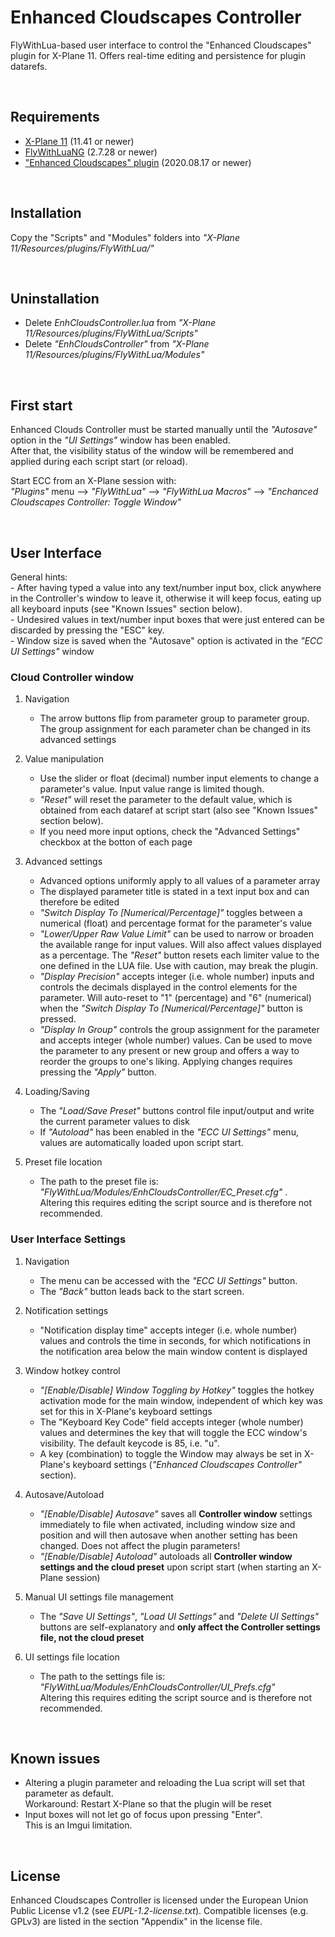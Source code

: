 # Enhanced Cloudscapes Controller
FlyWithLua-based user interface to control the "Enhanced Cloudscapes" plugin for X-Plane 11. Offers real-time editing and persistence for plugin datarefs.

&nbsp;

## Requirements

- [X-Plane 11](https://www.x-plane.com/) (11.41 or newer)
- [FlyWithLuaNG](https://forums.x-plane.org/index.php?/files/file/38445-flywithlua-ng-next-generation-edition-for-x-plane-11-win-lin-mac/) (2.7.28 or newer)
- [ "Enhanced Cloudscapes" plugin](https://forums.x-plane.org/index.php?/files/file/65005-enhanced-cloudscapes/) (2020.08.17 or newer)

&nbsp;

## Installation

Copy the "Scripts" and "Modules" folders into _"X-Plane 11/Resources/plugins/FlyWithLua/"_

&nbsp;

## Uninstallation

- Delete _EnhCloudsController.lua_ from _"X-Plane 11/Resources/plugins/FlyWithLua/Scripts"_
- Delete _"EnhCloudsController"_ from _"X-Plane 11/Resources/plugins/FlyWithLua/Modules"_


&nbsp;

## First start

Enhanced Clouds Controller must be started manually until the _"Autosave"_ option in the _"UI Settings"_ window has been enabled.   
After that, the visibility status of the window will be remembered and applied during each script start (or reload).

Start ECC from an X-Plane session with:   
_"Plugins"_ menu --> _"FlyWithLua"_ --> _"FlyWithLua Macros"_ --> _"Enchanced Cloudscapes Controller: Toggle Window"_

&nbsp;

## User Interface

General hints:   
	- After having typed a value into any text/number input box, click anywhere in the Controller's window to leave it, otherwise it will keep focus, eating up all keyboard inputs (see "Known Issues" section below).   
	- Undesired values in text/number input boxes that were just entered can be discarded  by pressing the "ESC" key.  
	- Window size is saved when the "Autosave" option is activated in the _"ECC UI Settings"_ window
 

### Cloud Controller window

1. Navigation
	- The arrow buttons flip from parameter group to parameter group. The group assignment for each parameter chan be changed in its advanced settings

2. Value manipulation
	- Use the slider or float (decimal) number input elements to change a parameter's value. Input value range is limited though.
	- _"Reset"_ will reset the parameter to the default value, which is obtained from each dataref at script start (also see "Known Issues" section below).
	- If you need more input options, check the "Advanced Settings" checkbox at the botton of each page
	
3. Advanced settings
	- Advanced options uniformly apply to all values of a parameter array
	- The displayed parameter title is stated in a text input box and can therefore be edited
	- _"Switch Display To [Numerical/Percentage]"_ toggles between a numerical (float) and percentage format for the parameter's value
	- _"Lower/Upper Raw Value Limit"_ can be used to narrow or broaden the available range for input values. Will also affect values displayed as a percentage. The _"Reset"_ button resets each limiter value to the one defined in the LUA file. Use with caution, may break the plugin.
	- _"Display Precision"_ accepts integer (i.e. whole number) inputs and controls the decimals displayed in the control elements for the parameter. Will auto-reset to "1" (percentage) and "6" (numerical) when the  _"Switch Display To [Numerical/Percentage]"_ button is pressed.
	- _"Display In Group"_ controls the group assignment for the parameter and accepts integer (whole number) values. Can be used to move the parameter to any present or new group and offers a way to reorder the groups to one's liking. Applying changes requires pressing the _"Apply"_ button.

4. Loading/Saving
	- The _"Load/Save Preset"_ buttons control file input/output and write the current parameter values to disk
	- If _"Autoload"_ has been enabled in the _"ECC UI Settings"_ menu, values are automatically loaded upon script start.
	
5. Preset file location
	- The path to the preset file is:   
	 _"FlyWithLua/Modules/EnhCloudsController/EC_Preset.cfg"_ .  
	Altering this requires editing the script source and is therefore not recommended.
	
### User Interface Settings

1. Navigation
	- The menu can be accessed with the _"ECC UI Settings"_ button.
	- The _"Back"_ button leads back to the start screen.

2. Notification settings
	- "Notification display time" accepts integer (i.e. whole number) values and controls the time in seconds, for which notifications in the notification area below the main window content is displayed

3. Window hotkey control
	- _"[Enable/Disable] Window Toggling by Hotkey"_ toggles the hotkey activation mode for the main window, independent of which key was set for this in X-Plane's keyboard settings 
	- The "Keyboard Key Code" field accepts integer (whole number) values and determines the key that will toggle the ECC window's visibility. The default keycode is 85, i.e. "u".
	- A key (combination) to toggle the Window may always be set in X-Plane's keyboard settings (_"Enhanced Cloudscapes Controller"_ section).
	
4. Autosave/Autoload
	- _"[Enable/Disable] Autosave"_ saves all   __Controller window__ settings immediately to file when activated, including window size and position and will then autosave when another setting has been changed. Does not affect the plugin parameters!
	- _"[Enable/Disable] Autoload"_ autoloads all __Controller window settings and the cloud preset__ upon script start (when starting an X-Plane session)

5. Manual UI settings file management
	-  The _"Save UI Settings"_, _"Load UI Settings"_ and _"Delete UI Settings"_ buttons are self-explanatory and __only affect the Controller settings file, not the cloud preset__
	
6. UI settings file location
	- The path to the settings file is:   
	 _"FlyWithLua/Modules/EnhCloudsController/UI_Prefs.cfg"_  
	Altering this requires editing the script source and is therefore not recommended.

&nbsp;

## Known issues

- Altering a plugin parameter and reloading the Lua script will set that parameter as default.   
Workaround: Restart X-Plane so that the plugin will be reset
- Input boxes will not let go of focus upon pressing "Enter".  
This is an Imgui limitation.

&nbsp;

## License

Enhanced Cloudscapes Controller is licensed under the European Union Public License v1.2 (see _EUPL-1.2-license.txt_). Compatible licenses (e.g. GPLv3) are listed  in the section "Appendix" in the license file.

